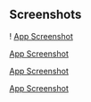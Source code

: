 
## Screenshots

!
[App Screenshot](https://github.com/HarshGaudani7070/MovieUpdate/blob/master/movie%20(1).png)

[App Screenshot](https://github.com/HarshGaudani7070/MovieUpdate/blob/master/movie%20(2).png)

[App Screenshot](https://github.com/HarshGaudani7070/MovieUpdate/blob/master/movie%20(3).png)

[App Screenshot](https://github.com/HarshGaudani7070/MovieUpdate/blob/master/movie%20(4).png)





